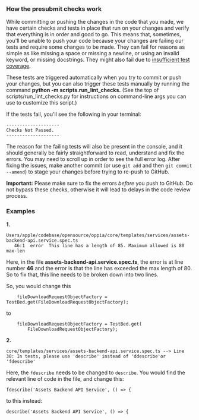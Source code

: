 ### How the presubmit checks work

While committing or pushing the changes in the code that you made, we have certain checks and tests in place that run on your changes and verify that everything is in order and good to go. This means that, sometimes, you'll be unable to push your code because your changes are failing our tests and require some changes to be made. They can fail for reasons as simple as like missing a space or missing a newline, or using an invalid keyword, or missing docstrings. They might also fail due to [insufficient test coverage](https://github.com/oppia/oppia/wiki/Frontend-tests#generating-coverage-reports).

These tests are triggered automatically when you try to commit or push your changes, but you can also trigger these tests manually by running the command **python -m scripts.run_lint_checks.** (See the top of scripts/run_lint_checks.py for instructions on command-line args you can use to customize this script.)

If the tests fail, you'll see the following in your terminal:

```
--------------------
Checks Not Passed.
--------------------
```

The reason for the failing tests will also be present in the console, and it should generally be fairly straightforward to read, understand and fix the errors. You may need to scroll up in order to see the full error log. After fixing the issues, make another commit (or use `git add` and then `git commit --amend`) to stage your changes before trying to re-push to GitHub.

**Important:** Please make sure to fix the errors *before* you push to GitHub. Do not bypass these checks, otherwise it will lead to delays in the code review process.


### Examples

**1.**
```
Users/apple/codebase/opensource/oppia/core/templates/services/assets-backend-api.service.spec.ts
   46:1  error  This line has a length of 85. Maximum allowed is 80  max-len
```
Here, in the file **assets-backend-api.service.spec.ts**, the error is at line number **46** and the error is that the line has exceeded the max length of 80. So to fix that, this line needs to be broken down into two lines.

So, you would change this
```
    fileDownloadRequestObjectFactory = TestBed.get(FileDownloadRequestObjectFactory);
```
to
```
    fileDownloadRequestObjectFactory = TestBed.get(
        FileDownloadRequestObjectFactory);
```
**2.**
```
core/templates/services/assets-backend-api.service.spec.ts --> Line 30: In tests, please use 'describe' instead of 'ddescribe'or 'fdescribe'
```

Here, the `fdescribe` needs to be changed to `describe`. You would find the relevant line of code in the file, and change this:

```
fdescribe('Assets Backend API Service', () => {
```

to this instead:
```
describe('Assets Backend API Service', () => {
```


